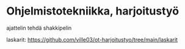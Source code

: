 # Ohjelmistotekniikka, harjoitustyö
ajattelin tehdä shakkipelin

laskarit: https://github.com/ville03/ot-harjoitustyo/tree/main/laskarit
